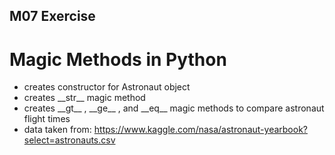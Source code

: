 ## M07 Exercise
# Magic Methods in Python
+ creates constructor for Astronaut object
+ creates \_\_str__ magic method
+ creates \_\_gt__ , \_\_ge__ , and \_\_eq__ magic methods to compare astronaut flight times
+ data taken from: https://www.kaggle.com/nasa/astronaut-yearbook?select=astronauts.csv
